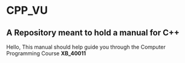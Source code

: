 # CPP_VU
## A Repository meant to hold a manual for C++

Hello, This manual should help guide you through the Computer Programming Course
**XB_40011**
